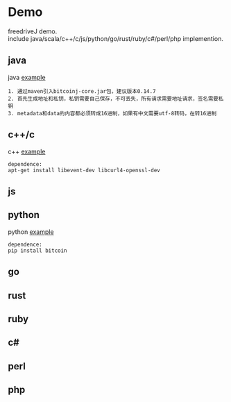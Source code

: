 # Demo 
freedriveJ demo.     
include java/scala/c++/c/js/python/go/rust/ruby/c#/perl/php implemention.
## java
java [example](./java)
```
1. 通过maven引入bitcoinj-core.jar包，建议版本0.14.7
2. 首先生成地址和私钥，私钥需要自己保存，不可丢失，所有请求需要地址请求，签名需要私钥
3. metadata和data的内容都必须转成16进制，如果有中文需要utf-8转码，在转16进制
```

## c++/c
c++ [example](./c++)
```
dependence:      
apt-get install libevent-dev libcurl4-openssl-dev
```
## js

## python
python [example](./python)
```
dependence:
pip install bitcoin
```
## go

## rust

## ruby

## c#

## perl

## php
